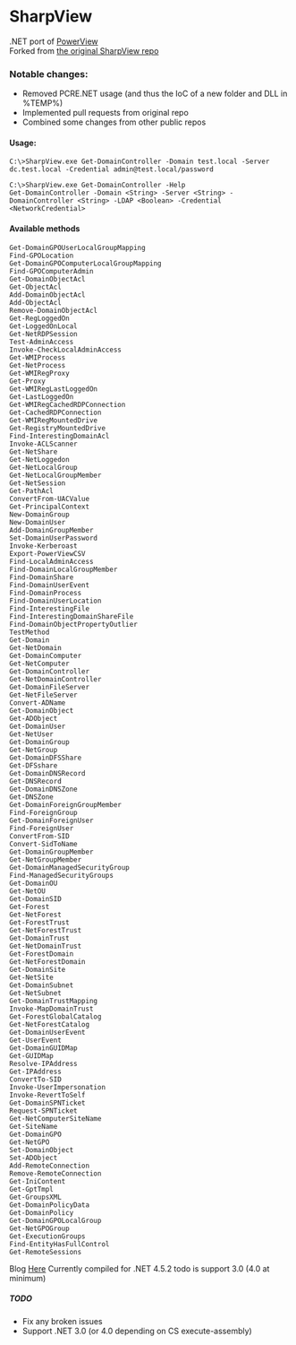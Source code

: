 # SharpView
.NET port of [PowerView](https://github.com/PowerShellMafia/PowerSploit/blob/dev/Recon/PowerView.ps1)  
Forked from [the original SharpView repo](https://github.com/tevora-threat/SharpView)

### Notable changes:
- Removed PCRE.NET usage (and thus the IoC of a new folder and DLL in %TEMP%)
- Implemented pull requests from original repo
- Combined some changes from other public repos

#### Usage:
```
C:\>SharpView.exe Get-DomainController -Domain test.local -Server dc.test.local -Credential admin@test.local/password  
```
```
C:\>SharpView.exe Get-DomainController -Help
Get-DomainController -Domain <String> -Server <String> -DomainController <String> -LDAP <Boolean> -Credential <NetworkCredential>
```

#### Available methods
```
Get-DomainGPOUserLocalGroupMapping
Find-GPOLocation
Get-DomainGPOComputerLocalGroupMapping
Find-GPOComputerAdmin
Get-DomainObjectAcl
Get-ObjectAcl
Add-DomainObjectAcl
Add-ObjectAcl
Remove-DomainObjectAcl
Get-RegLoggedOn
Get-LoggedOnLocal
Get-NetRDPSession
Test-AdminAccess
Invoke-CheckLocalAdminAccess
Get-WMIProcess
Get-NetProcess
Get-WMIRegProxy
Get-Proxy
Get-WMIRegLastLoggedOn
Get-LastLoggedOn
Get-WMIRegCachedRDPConnection
Get-CachedRDPConnection
Get-WMIRegMountedDrive
Get-RegistryMountedDrive
Find-InterestingDomainAcl
Invoke-ACLScanner
Get-NetShare
Get-NetLoggedon
Get-NetLocalGroup
Get-NetLocalGroupMember
Get-NetSession
Get-PathAcl
ConvertFrom-UACValue
Get-PrincipalContext
New-DomainGroup
New-DomainUser
Add-DomainGroupMember
Set-DomainUserPassword
Invoke-Kerberoast
Export-PowerViewCSV
Find-LocalAdminAccess
Find-DomainLocalGroupMember
Find-DomainShare
Find-DomainUserEvent
Find-DomainProcess
Find-DomainUserLocation
Find-InterestingFile
Find-InterestingDomainShareFile
Find-DomainObjectPropertyOutlier
TestMethod
Get-Domain
Get-NetDomain
Get-DomainComputer
Get-NetComputer
Get-DomainController
Get-NetDomainController
Get-DomainFileServer
Get-NetFileServer
Convert-ADName
Get-DomainObject
Get-ADObject
Get-DomainUser
Get-NetUser
Get-DomainGroup
Get-NetGroup
Get-DomainDFSShare
Get-DFSshare
Get-DomainDNSRecord
Get-DNSRecord
Get-DomainDNSZone
Get-DNSZone
Get-DomainForeignGroupMember
Find-ForeignGroup
Get-DomainForeignUser
Find-ForeignUser
ConvertFrom-SID
Convert-SidToName
Get-DomainGroupMember
Get-NetGroupMember
Get-DomainManagedSecurityGroup
Find-ManagedSecurityGroups
Get-DomainOU
Get-NetOU
Get-DomainSID
Get-Forest
Get-NetForest
Get-ForestTrust
Get-NetForestTrust
Get-DomainTrust
Get-NetDomainTrust
Get-ForestDomain
Get-NetForestDomain
Get-DomainSite
Get-NetSite
Get-DomainSubnet
Get-NetSubnet
Get-DomainTrustMapping
Invoke-MapDomainTrust
Get-ForestGlobalCatalog
Get-NetForestCatalog
Get-DomainUserEvent
Get-UserEvent
Get-DomainGUIDMap
Get-GUIDMap
Resolve-IPAddress
Get-IPAddress
ConvertTo-SID
Invoke-UserImpersonation
Invoke-RevertToSelf
Get-DomainSPNTicket
Request-SPNTicket
Get-NetComputerSiteName
Get-SiteName
Get-DomainGPO
Get-NetGPO
Set-DomainObject
Set-ADObject
Add-RemoteConnection
Remove-RemoteConnection
Get-IniContent
Get-GptTmpl
Get-GroupsXML
Get-DomainPolicyData
Get-DomainPolicy
Get-DomainGPOLocalGroup
Get-NetGPOGroup
Get-ExecutionGroups
Find-EntityHasFullControl
Get-RemoteSessions
```

Blog [Here](https://www.tevora.com/a-sharpview-and-more-aggressor)
Currently compiled for .NET 4.5.2 todo is support 3.0 (4.0 at minimum)

##### TODO
* Fix any broken issues
* Support .NET 3.0 (or 4.0 depending on CS execute-assembly)
